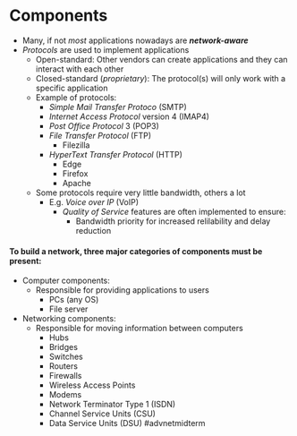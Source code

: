 # Components 
- Many, if not *most* applications nowadays are ***network-aware***
- *Protocols* are used to implement applications
	- Open-standard: Other vendors can create applications and they can interact with each other
	- Closed-standard (*proprietary*): The protocol(s) will only work with a specific application
	- Example of protocols:
		- *Simple Mail Transfer Protoco* (SMTP)
		- *Internet Access Protocol* version 4 (IMAP4)
		- *Post Office Protocol* 3 (POP3)
		- *File Transfer Protocol* (FTP)
			- Filezilla
		- *HyperText Transfer Protocol* (HTTP) 
			- Edge
			- Firefox
			- Apache
	- Some protocols require very little bandwidth, others a lot
		- E.g. *Voice over IP* (VoIP)
			- *Quality of Service* features are often implemented to ensure:
				-  Bandwidth priority for increased relilability and delay reduction

#### To build a network, three major categories of components must be present:
- Computer components:
	- Responsible for providing applications to users
		- PCs (any OS)
		- File server
- Networking components:
	- Responsible for moving information between computers
		- Hubs
		- Bridges
		- Switches
		- Routers
		- Firewalls
		- Wireless Access Points
		- Modems
		- Network Terminator Type 1 (ISDN)
		- Channel Service Units (CSU)
		- Data Service Units (DSU) 
#advnetmidterm